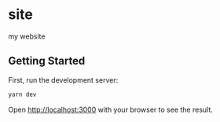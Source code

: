 # site

my website

## Getting Started

First, run the development server:

```bash
yarn dev
```

Open [http://localhost:3000](http://localhost:3000) with your browser to see the result.
